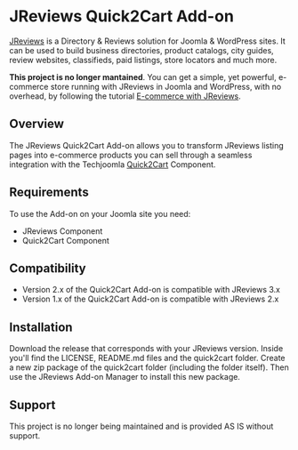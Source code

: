 # JReviews Quick2Cart Add-on

[JReviews](https://www.jreviews.com) is a Directory & Reviews solution for Joomla & WordPress sites. It can be used to build business directories, product catalogs, city guides, review websites, classifieds, paid listings, store locators and much more.

**This project is no longer mantained**. You can get a simple, yet powerful, e-commerce store running with JReviews in Joomla and WordPress, with no overhead, by following the tutorial [E-commerce with JReviews](https://www.jreviews.com/blog/ecommerce-with-jreviews-and-stripe).

## Overview

The JReviews Quick2Cart Add-on allows you to transform JReviews listing pages into e-commerce products you can sell through a seamless integration with the Techjoomla [Quick2Cart](https://techjoomla.com/products/quick2cart) Component.

## Requirements

To use the Add-on on your Joomla site you need:
* JReviews Component
* Quick2Cart Component

## Compatibility

* Version 2.x of the Quick2Cart Add-on is compatible with JReviews 3.x
* Version 1.x of the Quick2Cart Add-on is compatible with JReviews 2.x

## Installation

Download the release that corresponds with your JReviews version. Inside you'll find the LICENSE, README.md files and the quick2cart folder. Create a new zip package of the quick2cart folder (including the folder itself). Then use the JReviews Add-on Manager to install this new package.

## Support

This project is no longer being maintained and is provided AS IS without support.
